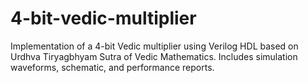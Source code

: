 # 4-bit-vedic-multiplier
Implementation of a 4-bit Vedic multiplier using Verilog HDL based on Urdhva Tiryagbhyam Sutra of Vedic Mathematics. Includes simulation waveforms, schematic, and performance reports.

